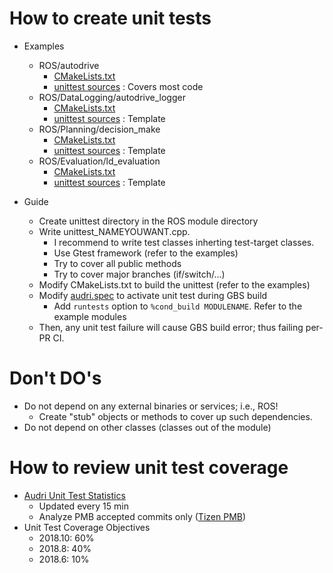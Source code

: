 # How to create unit tests

- Examples
  - ROS/autodrive
    - [CMakeLists.txt](../ROS/autodrive/CMakeLists.txt)
    - [unittest sources](../ROS/autodrive/unittest/) : Covers most code
  - ROS/DataLogging/autodrive\_logger
    - [CMakeLists.txt](../ROS/DataLogging/autodrive_logger/CMakeLists.txt)
    - [unittest sources](../ROS/DataLogging/autodrive_logger/unittest/) : Template
  - ROS/Planning/decision\_make
    - [CMakeLists.txt](../ROS/Planning/decision_make/CMakeLists.txt)
    - [unittest sources](../ROS/Planning/decision_make/unittest/) : Template
  - ROS/Evaluation/ld\_evaluation
    - [CMakeLists.txt](../ROS/Evaluation/ld_evaluation/CMakeLists.txt)
    - [unittest sources](../ROS/Evaluation/ld_evaluation/unittest/) : Template

- Guide
  - Create unittest directory in the ROS module directory
  - Write unittest\_NAMEYOUWANT.cpp.
    - I recommend to write test classes inherting test-target classes.
    - Use Gtest framework (refer to the examples)
    - Try to cover all public methods
    - Try to cover major branches (if/switch/...)
  - Modify CMakeLists.txt to build the unittest (refer to the examples)
  - Modify [audri.spec](../packaging/audri.spec) to activate unit test during GBS build
    - Add ```runtests``` option to ```%cond_build MODULENAME```. Refer to the example modules
  - Then, any unit test failure will cause GBS build error; thus failing per-PR CI.

# Don't DO's

- Do not depend on any external binaries or services; i.e., ROS!
  - Create "stub" objects or methods to cover up such dependencies.
- Do not depend on other classes (classes out of the module)

# How to review unit test coverage

- [Audri Unit Test Statistics](http://aaci.mooo.com/AuDri/)
  - Updated every 15 min
  - Analyze PMB accepted commits only ([Tizen PMB](http://10.113.136.67/index.code))
- Unit Test Coverage Objectives
  - 2018.10: 60%
  - 2018.8: 40%
  - 2018.6: 10%
